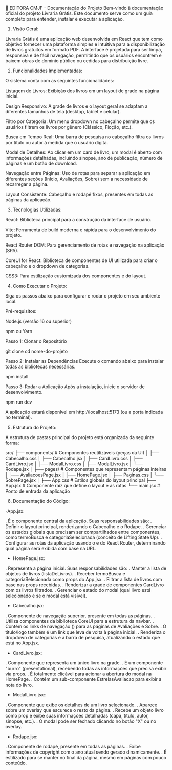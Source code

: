 📖 EDITORA CMJF - Documentação do Projeto
Bem-vindo à documentação oficial do projeto Livraria Grátis. Este documento serve como um guia completo para entender, instalar e executar a aplicação.

1. Visão Geral:

Livraria Grátis é uma aplicação web desenvolvida em React que tem como objetivo fornecer uma plataforma simples e intuitiva para a disponibilização de livros gratuitos em formato PDF. A interface é projetada para ser limpa, responsiva e de fácil navegação, permitindo que os usuários encontrem e baixem obras de domínio público ou cedidas para distribuição livre.

2. Funcionalidades Implementadas:

O sistema conta com as seguintes funcionalidades:

Listagem de Livros: Exibição dos livros em um layout de grade na página inicial.

Design Responsivo: A grade de livros e o layout geral se adaptam a diferentes tamanhos de tela (desktop, tablet e celular).

Filtro por Categoria: Um menu dropdown no cabeçalho permite que os usuários filtrem os livros por gênero (Clássico, Ficção, etc.).

Busca em Tempo Real: Uma barra de pesquisa no cabeçalho filtra os livros por título ou autor à medida que o usuário digita.

Modal de Detalhes: Ao clicar em um card de livro, um modal é aberto com informações detalhadas, incluindo sinopse, ano de publicação, número de páginas e um botão de download.

Navegação entre Páginas: Uso de rotas para separar a aplicação em diferentes seções (Início, Avaliações, Sobre) sem a necessidade de recarregar a página.

Layout Consistente: Cabeçalho e rodapé fixos, presentes em todas as páginas da aplicação.

3. Tecnologias Utilizadas:

React: Biblioteca principal para a construção da interface de usuário.

Vite: Ferramenta de build moderna e rápida para o desenvolvimento do projeto.

React Router DOM: Para gerenciamento de rotas e navegação na aplicação (SPA).

CoreUI for React: Biblioteca de componentes de UI utilizada para criar o cabeçalho e o dropdown de categorias.

CSS3: Para estilização customizada dos componentes e do layout.

4. Como Executar o Projeto:

Siga os passos abaixo para configurar e rodar o projeto em seu ambiente local.

Pré-requisitos:

Node.js (versão 16 ou superior)

npm ou Yarn

Passo 1: Clonar o Repositório

git clone <url-do-seu-repositorio>
cd nome-do-projeto

Passo 2: Instalar as Dependências
Execute o comando abaixo para instalar todas as bibliotecas necessárias.

npm install

Passo 3: Rodar a Aplicação
Após a instalação, inicie o servidor de desenvolvimento.

npm run dev

A aplicação estará disponível em http://localhost:5173 (ou a porta indicada no terminal).

5. Estrutura do Projeto:

A estrutura de pastas principal do projeto está organizada da seguinte forma:

src/
├── components/       # Componentes reutilizáveis (peças da UI)
│   ├── Cabecalho.css
│   ├── Cabecalho.jsx
│   ├── CardLivro.css
│   ├── CardLivro.jsx
│   ├── ModalLivro.css
│   ├── ModalLivro.jsx
│   └── Rodape.jsx
│
├── pages/            # Componentes que representam páginas inteiras
│   ├── AvaliacoesPage.jsx
│   ├── HomePage.jsx
│   ├── Paginas.css
│   └── SobrePage.jsx
│
├── App.css           # Estilos globais do layout principal
├── App.jsx           # Componente raiz que define o layout e as rotas
└── main.jsx          # Ponto de entrada da aplicação

6. Documentação do Código:

-App.jsx:

. É o componente central da aplicação. Suas responsabilidades são:
. Definir o layout principal, renderizando o Cabecalho e o Rodape.
. Gerenciar os estados globais que precisam ser compartilhados entre componentes, como termoBusca e categoriaSelecionada (conceito de Lifting State Up).
. Configurar as rotas da aplicação usando o <Routes> e <Route> do React Router, determinando qual página será exibida com base na URL.

- HomePage.jsx:

. Representa a página inicial. Suas responsabilidades são:
. Manter a lista de objetos de livros (listaDeLivros).
. Receber termoBusca e categoriaSelecionada como props do App.jsx.
. Filtrar a lista de livros com base nas props recebidas.
. Renderizar a grade de componentes CardLivro com os livros filtrados.
. Gerenciar o estado do modal (qual livro está selecionado e se o modal está visível).

- Cabecalho.jsx:

. Componente de navegação superior, presente em todas as páginas.
. Utiliza componentes da biblioteca CoreUI para a estrutura da navbar.
. Contém os links de navegação (<Link>) para as páginas de Avaliações e Sobre.
. O título/logo também é um link que leva de volta à página inicial.
. Renderiza o dropdown de categorias e a barra de pesquisa, atualizando o estado que está no App.jsx.

- CardLivro.jsx:

. Componente que representa um único livro na grade.
. É um componente "burro" (presentational), recebendo todas as informações que precisa exibir via props.
. É totalmente clicável para acionar a abertura do modal na HomePage.
. Contém um sub-componente EstrelasAvaliacao para exibir a nota do livro.

- ModalLivro.jsx::

. Componente que exibe os detalhes de um livro selecionado.
. Aparece sobre um overlay que escurece o resto da página.
. Recebe um objeto livro como prop e exibe suas informações detalhadas (capa, título, autor, sinopse, etc.).
. O modal pode ser fechado clicando no botão "X" ou no overlay.

- Rodape.jsx:

. Componente de rodapé, presente em todas as páginas.
. Exibe informações de copyright com o ano atual sendo gerado dinamicamente.
. É estilizado para se manter no final da página, mesmo em páginas com pouco conteúdo.